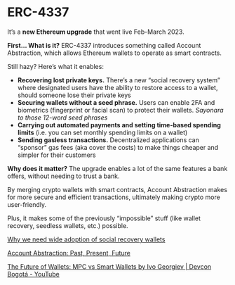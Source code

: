 # ERC-4337

It’s a **new Ethereum upgrade** that went live Feb-March 2023.

**First… What is it?** ERC-4337 introduces something called Account Abstraction, which allows Ethereum wallets to operate as smart contracts.

Still hazy? Here’s what it enables:

- **Recovering lost private keys.** There’s a new “social recovery system” where designated users have the ability to restore access to a wallet, should someone lose their private keys
- **Securing wallets without a seed phrase.** Users can enable 2FA and biometrics (fingerprint or facial scan) to protect their wallets. _Sayonara to those 12-word seed phrases_
- **Carrying out automated payments and setting time-based spending limits** (i.e. you can set monthly spending limits on a wallet)
- **Sending gasless transactions.** Decentralized applications can “sponsor” gas fees (aka cover the costs) to make things cheaper and simpler for their customers

**Why does it matter?** The upgrade enables a lot of the same features a bank offers, without needing to trust a bank.

By merging crypto wallets with smart contracts, Account Abstraction makes for more secure and efficient transactions, ultimately making crypto more user-friendly.

Plus, it makes some of the previously “impossible” stuff (like wallet recovery, seedless wallets, etc.) possible.

[Why we need wide adoption of social recovery wallets](https://vitalik.ca/general/2021/01/11/recovery.html)

[Account Abstraction: Past, Present, Future](https://metamask.io/news/latest/account-abstraction-past-present-future/)

[The Future of Wallets: MPC vs Smart Wallets by Ivo Georgiev | Devcon Bogotá - YouTube](https://www.youtube.com/watch?v=85w0TvZMivA)
